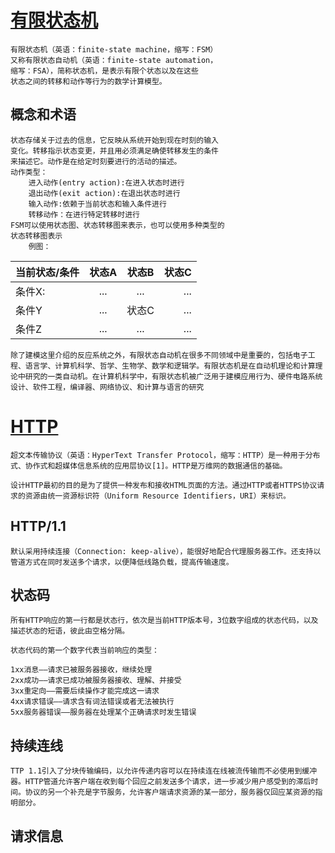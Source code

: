 # [有限状态机](https://zh.wikipedia.org/wiki/%E6%9C%89%E9%99%90%E7%8A%B6%E6%80%81%E6%9C%BA)
    有限状态机（英语：finite-state machine，缩写：FSM）
    又称有限状态自动机（英语：finite-state automation，
    缩写：FSA），简称状态机，是表示有限个状态以及在这些
    状态之间的转移和动作等行为的数学计算模型。
## 概念和术语
    状态存储关于过去的信息，它反映从系统开始到现在时刻的输入
    变化。转移指示状态变更，并且用必须满足确使转移发生的条件
    来描述它。动作是在给定时刻要进行的活动的描述。
    动作类型：
        进入动作(entry action):在进入状态时进行
        退出动作(exit action):在退出状态时进行
        输入动作:依赖于当前状态和输入条件进行
        转移动作：在进行特定转移时进行
    FSM可以使用状态图、状态转移图来表示，也可以使用多种类型的
    状态转移图表示
        例图：          
当前状态/条件| 状态A | 状态B | 状态C 
--| :--: | :--: | --:  
条件X:| ...| ... | ...  
条件Y| ... | 状态C | ...    
条件Z| ... | ... | ...  
    除了建模这里介绍的反应系统之外，有限状态自动机在很多不同领域中是重要的，包括电子工程、语言学、计算机科学、哲学、生物学、数学和逻辑学。有限状态机是在自动机理论和计算理论中研究的一类自动机。在计算机科学中，有限状态机被广泛用于建模应用行为、硬件电路系统设计、软件工程，编译器、网络协议、和计算与语言的研究

# [HTTP](https://zh.wikipedia.org/wiki/%E8%B6%85%E6%96%87%E6%9C%AC%E4%BC%A0%E8%BE%93%E5%8D%8F%E8%AE%AE)     


    超文本传输协议（英语：HyperText Transfer Protocol，缩写：HTTP）是一种用于分布式、协作式和超媒体信息系统的应用层协议[1]。HTTP是万维网的数据通信的基础。

    设计HTTP最初的目的是为了提供一种发布和接收HTML页面的方法。通过HTTP或者HTTPS协议请求的资源由统一资源标识符（Uniform Resource Identifiers，URI）来标识。
## HTTP/1.1
    默认采用持续连接（Connection: keep-alive），能很好地配合代理服务器工作。还支持以管道方式在同时发送多个请求，以便降低线路负载，提高传输速度。

## 状态码
    所有HTTP响应的第一行都是状态行，依次是当前HTTP版本号，3位数字组成的状态代码，以及描述状态的短语，彼此由空格分隔。

    状态代码的第一个数字代表当前响应的类型：

    1xx消息——请求已被服务器接收，继续处理
    2xx成功——请求已成功被服务器接收、理解、并接受
    3xx重定向——需要后续操作才能完成这一请求
    4xx请求错误——请求含有词法错误或者无法被执行
    5xx服务器错误——服务器在处理某个正确请求时发生错误
## 持续连线
    TTP 1.1引入了分块传输编码，以允许传递内容可以在持续连在线被流传输而不必使用到缓冲器。HTTP管道允许客户端在收到每个回应之前发送多个请求，进一步减少用户感受到的滞后时间。协议的另一个补充是字节服务，允许客户端请求资源的某一部分，服务器仅回应某资源的指明部分。
## 请求信息